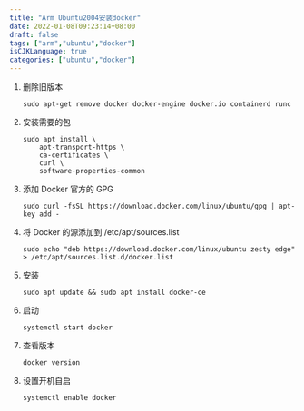 ```yaml
---
title: "Arm Ubuntu2004安装docker"
date: 2022-01-08T09:23:14+08:00
draft: false
tags: ["arm","ubuntu","docker"]
isCJKLanguage: true
categories: ["ubuntu","docker"]
---
```


1. 删除旧版本

   ```shell
   sudo apt-get remove docker docker-engine docker.io containerd runc
   ```

2. 安装需要的包

   ```shell
   sudo apt install \
       apt-transport-https \
       ca-certificates \
       curl \
       software-properties-common
   ```

3. 添加 Docker 官方的 GPG

   ```shell
   sudo curl -fsSL https://download.docker.com/linux/ubuntu/gpg | apt-key add -
   ```

4. 将 Docker 的源添加到 /etc/apt/sources.list

   ```shell
   sudo echo "deb https://download.docker.com/linux/ubuntu zesty edge" > /etc/apt/sources.list.d/docker.list
   ```

5. 安装

   ```shell
   sudo apt update && sudo apt install docker-ce
   ```

6. 启动

   ```shell
   systemctl start docker
   ```

7. 查看版本

   ```shell
   docker version
   ```

8. 设置开机自启

   ```shell
   systemctl enable docker
   ```

   
